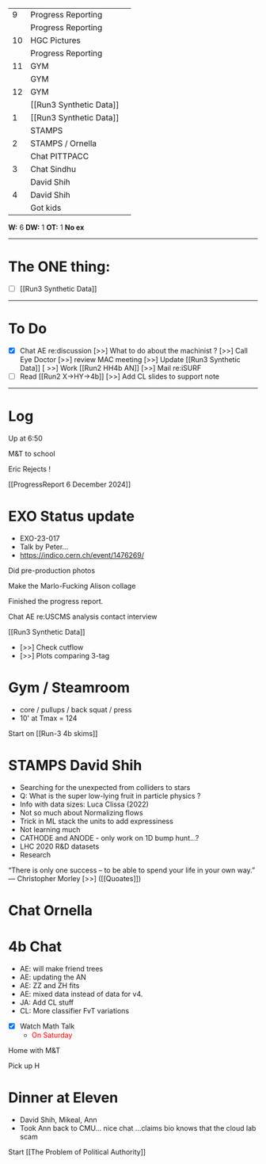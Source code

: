 
|     |                         |     |
| --- | ----------------------- | --- |
| 9   | Progress Reporting      |     |
|     | Progress Reporting      |     |
| 10  | HGC Pictures            |     |
|     | Progress Reporting      |     |
| 11  | GYM                     |     |
|     | GYM                     |     |
| 12  | GYM                     |     |
|     | [[Run3 Synthetic Data]] |     |
| 1   | [[Run3 Synthetic Data]] |     |
|     | STAMPS                  |     |
| 2   | STAMPS / Ornella        |     |
|     | Chat PITTPACC           |     |
| 3   | Chat Sindhu             |     |
|     | David Shih              |     |
| 4   | David Shih              |     |
|     | Got kids                |     |

**W:** 6 
**DW:** 1 
**OT:** 1
**No ex**

---
# The ONE thing: 
- [ ] [[Run3 Synthetic Data]]

---
# To Do

- [x] Chat AE re:discussion
 [>>] What to do about the machinist  ? 
 [>>] Call Eye Doctor
 [>>] review MAC meeting
 [>>] Update [[Run3 Synthetic Data]]
 [ >>] Work [[Run2 HH4b AN]]
 [>>]  Mail re:iSURF
- [ ]  Read [[Run2 X->HY->4b]]
 [>>] Add CL slides to support note

---

# Log

Up at 6:50

M&T to school 

Eric Rejects ! 

[[ProgressReport 6 December 2024]]

# EXO Status update
- EXO-23-017
- Talk by Peter... 
- https://indico.cern.ch/event/1476269/

Did pre-production photos

Make the Marlo-Fucking Alison collage

Finished the progress report. 

Chat AE re:USCMS analysis contact interview

[[Run3 Synthetic Data]]
- [>>] Check cutflow
- [>>] Plots comparing 3-tag 


# Gym / Steamroom
- core / pullups / back squat / press
- 10' at Tmax = 124

Start on [[Run-3 4b skims]]

# STAMPS David Shih
- Searching for the unexpected from colliders to stars
- Q: What is the super low-lying fruit in particle physics ?
- Info with data sizes: Luca Clissa (2022)
- Not so much about Normalizing flows
- Trick in ML stack the units to add expressiness 
- Not learning much
- CATHODE and ANODE - only work on 1D bump hunt...?
- LHC 2020 R&D datasets
- Research 


“There is only one success – to be able to spend your life in your own way.”
— Christopher Morley [>>] ([[Quoates]])

# Chat Ornella 

# 4b Chat
- AE:  will make friend trees
- AE: updating the AN
- AE: ZZ and ZH fits 
- AE: mixed data instead of data for v4. 
- JA: Add CL stuff
- CL: More classifier FvT variations 


- [x] Watch Math Talk
	- <font color="red"> On Saturday </font>

Home with M&T 

Pick up H

# Dinner at Eleven 
- David Shih, Mikeal, Ann
- Took Ann back to CMU... nice chat ...claims bio knows that the cloud lab scam

Start [[The Problem of Political Authority]]


